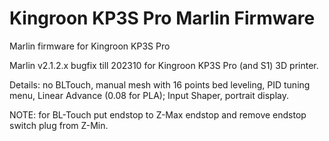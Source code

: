 # Kingroon KP3S Pro Marlin Firmware

Marlin firmware for Kingroon KP3S Pro

Marlin v2.1.2.x bugfix till 202310 for Kingroon KP3S Pro (and S1) 3D printer.

Details:
no BLTouch, 
manual mesh with 16 points bed leveling,
PID tuning menu,
Linear Advance (0.08 for PLA);
Input Shaper,
portrait display.

NOTE: for BL-Touch put endstop to Z-Max endstop and remove endstop switch plug from Z-Min.
